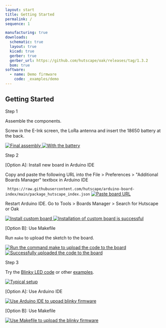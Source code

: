 ```yaml
---
layout: start
title: Getting Started
permalink: /
sequence: 1

manufacturing: true
downloads:
  schematic: true
  layout: true
  kicad: true
  gerber: true
  gerber_url: https://github.com/hutscape/oak/releases/tag/1.3.2
  bom: true
software:
  - name: Demo firmware
    code: _examples/demo
---
```

<section class="section is-small">
  <div class="container">
    <h2 class="title is-1">Getting Started</h2>
    <div class="tile is-ancestor">
      <div class="tile is-vertical is-12">
        <div class="tile">
          <div class="tile is-parent">
            <article class="tile is-child notification">
              <p class="title">Step 1</p>
              <p class="subtitle">Assemble the components.</p>
              <p>Screw in the E-Ink screen, the LoRa antenna and insert the 18650 battery at the back.</p>
              <a href="{{site.url}}/images/prototype/front.jpg">
                <img src="{{site.url}}/images/prototype/front.jpg" alt="Final assembly">
              </a>
              <a href="{{site.url}}/images/prototype/back.jpg">
                <img src="{{site.url}}/images/prototype/back.jpg" alt="With the battery">
              </a>
            </article>
          </div>
          <div class="tile is-parent">
            <article class="tile is-child notification">
              <p class="title">Step 2</p>
              <p class="subtitle">[Option A]: Install new board in Arduino IDE</p>
              <p>Copy and paste the following URL into the File > Preferences > "Additional Boards Manager" textbox in Arduino IDE</p>
              <code> https://raw.githubusercontent.com/hutscape/arduino-board-index/main/package_hutscape_index.json</code>
              <a href="{{site.url}}/images/examples/paste-board-url.png">
                <img src="{{site.url}}/images/examples/paste-board-url.png" alt="Paste board URL">
              </a>
              <p>Restart Arduino IDE. Go to Tools > Boards Manager > Search for Hutscape or Oak</p>
              <a href="{{site.url}}/images/examples/install-custom-board.png">
                <img src="{{site.url}}/images/examples/install-custom-board.png" alt="Install custom board">
              </a>
              <a href="{{site.url}}/images/examples/custom-board-installed.png">
                <img src="{{site.url}}/images/examples/custom-board-installed.png" alt="Installation of custom board is successful">
              </a>
              <p class="subtitle">[Option B]: Use Makefile</p>
              <p>Run <code>make</code> to upload the sketch to the board.</p>
              <a href="{{site.url}}/images/examples/make-to-install.png">
                <img src="{{site.url}}/images/examples/make-to-install.png" alt="Run the command make to upload the code to the board">
              </a>
              <a href="{{site.url}}/images/examples/make-successful.png">
                <img src="{{site.url}}/images/examples/make-successful.png" alt="Successfully uploaded the code to the board">
              </a>
            </article>
          </div>
          <div class="tile is-parent">
            <article class="tile is-child notification">
              <div class="content">
                <p class="title">Step 3</p>
                <p class="subtitle">Try the <a href="{{site.url}}/examples/hello-world">Blinky LED code</a> or other <a href="{{site.url}}/examples">examples</a>.</p>
                <a href="{{site.url}}/images/examples/eink-prototype.jpg">
                  <img src="{{site.url}}/images/examples/eink-prototype.jpg" alt="Typical setup">
                </a>
                <p class="subtitle">[Option A]: Use Arduino IDE</p>
                <a href="{{site.url}}/images/examples/option-a-ide-blinky.png">
                  <img src="{{site.url}}/images/examples/option-a-ide-blinky.png" alt="Use Arduino IDE to upoad blinky firmware">
                </a>
                <p class="subtitle">[Option B]: Use Makefile</p>
                <a href="{{site.url}}/images/examples/option-b-makefile-blinky.png">
                  <img src="{{site.url}}/images/examples/option-b-makefile-blinky.png" alt="Use Makefile to upload the blinky firmware">
                </a>
              </div>
            </article>
          </div>
        </div>
      </div>
    </div>
  </div>
</section>
